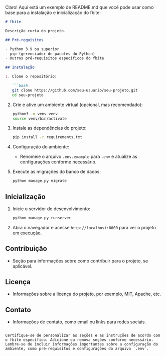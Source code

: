 Claro! Aqui está um exemplo de README.md que você pode usar como base para a instalação e inicialização do fbite:

```markdown
# fbite

Descrição curta do projeto.

## Pré-requisitos

- Python 3.9 ou superior
- pip (gerenciador de pacotes do Python)
- Outros pré-requisitos específicos do fbite

## Instalação

1. Clone o repositório:

   ```bash
   git clone https://github.com/seu-usuario/seu-projeto.git
   cd seu-projeto
   ```

2. Crie e ative um ambiente virtual (opcional, mas recomendado):

   ```bash
   python3 -m venv venv
   source venv/bin/activate
   ```

3. Instale as dependências do projeto:

   ```bash
   pip install -r requirements.txt
   ```

4. Configuração do ambiente:

   - Renomeie o arquivo `.env.example` para `.env` e atualize as configurações conforme necessário.

5. Execute as migrações do banco de dados:

   ```bash
   python manage.py migrate
   ```

## Inicialização

1. Inicie o servidor de desenvolvimento:

   ```bash
   python manage.py runserver
   ```

2. Abra o navegador e acesse `http://localhost:8000` para ver o projeto em execução.

## Contribuição

- Seção para informações sobre como contribuir para o projeto, se aplicável.

## Licença

- Informações sobre a licença do projeto, por exemplo, MIT, Apache, etc.

## Contato

- Informações de contato, como email ou links para redes sociais.

```

Certifique-se de personalizar as seções e as instruções de acordo com o fbite específico. Adicione ou remova seções conforme necessário. Lembre-se de incluir informações importantes sobre a configuração do ambiente, como pré-requisitos e configurações do arquivo `.env`.